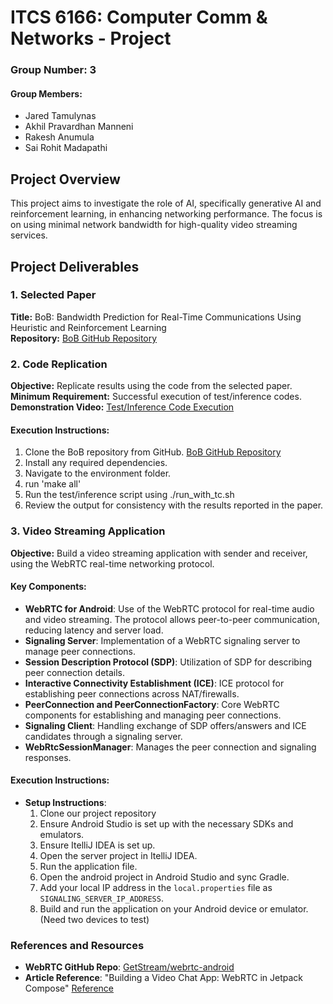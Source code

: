 # ITCS 6166: Computer Comm & Networks - Project
### Group Number: 3

#### Group Members:
- Jared Tamulynas
- Akhil Pravardhan Manneni
- Rakesh Anumula
- Sai Rohit Madapathi

## Project Overview
This project aims to investigate the role of AI, specifically generative AI and reinforcement learning, in enhancing networking performance. The focus is on using minimal network bandwidth for high-quality video streaming services.

## Project Deliverables

### 1. Selected Paper
**Title:** BoB: Bandwidth Prediction for Real-Time Communications Using Heuristic and Reinforcement Learning  
**Repository:** [BoB GitHub Repository](https://github.com/NUStreaming/BoB)

### 2. Code Replication
**Objective:** Replicate results using the code from the selected paper.  
**Minimum Requirement:** Successful execution of test/inference codes.  
**Demonstration Video:** [Test/Inference Code Execution](https://youtu.be/uv9iXKcMmMo)

#### Execution Instructions:
1. Clone the BoB repository from GitHub. [BoB GitHub Repository](https://github.com/NUStreaming/BoB)
2. Install any required dependencies.
3. Navigate to the environment folder.
4. run 'make all'
5. Run the test/inference script using ./run_with_tc.sh
6. Review the output for consistency with the results reported in the paper.

### 3. Video Streaming Application
**Objective:** Build a video streaming application with sender and receiver, using the WebRTC real-time networking protocol.

#### Key Components:
- **WebRTC for Android**: Use of the WebRTC protocol for real-time audio and video streaming. The protocol allows peer-to-peer communication, reducing latency and server load.
- **Signaling Server**: Implementation of a WebRTC signaling server to manage peer connections.
- **Session Description Protocol (SDP)**: Utilization of SDP for describing peer connection details.
- **Interactive Connectivity Establishment (ICE)**: ICE protocol for establishing peer connections across NAT/firewalls.
- **PeerConnection and PeerConnectionFactory**: Core WebRTC components for establishing and managing peer connections.
- **Signaling Client**: Handling exchange of SDP offers/answers and ICE candidates through a signaling server.
- **WebRtcSessionManager**: Manages the peer connection and signaling responses.

#### Execution Instructions:

- **Setup Instructions**:
  1. Clone our project repository
  2. Ensure Android Studio is set up with the necessary SDKs and emulators.
  3. Ensure ItelliJ IDEA is set up.
  4. Open the server project in ItelliJ IDEA.
  5. Run the application file.
  6. Open the android project in Android Studio and sync Gradle.
  7. Add your local IP address in the `local.properties` file as `SIGNALING_SERVER_IP_ADDRESS`.
  8. Build and run the application on your Android device or emulator. (Need two devices to test)

### References and Resources
- **WebRTC GitHub Repo**: [GetStream/webrtc-android](https://github.com/GetStream/webrtc-android)
- **Article Reference**: "Building a Video Chat App: WebRTC in Jetpack Compose" [Reference](https://getstream.io/blog/webrtc-on-android/)
